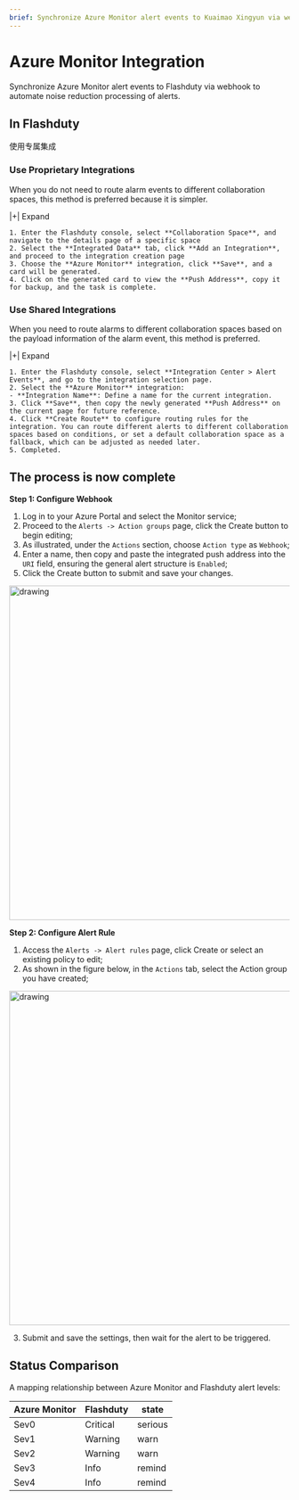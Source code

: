 ```yaml
---
brief: Synchronize Azure Monitor alert events to Kuaimao Xingyun via webhook to automate noise reduction processing of alerts
---
```


# Azure Monitor Integration

Synchronize Azure Monitor alert events to Flashduty via webhook to automate noise reduction processing of alerts.

## In Flashduty
使用专属集成

### Use Proprietary Integrations

When you do not need to route alarm events to different collaboration spaces, this method is preferred because it is simpler.

|+| Expand

    1. Enter the Flashduty console, select **Collaboration Space**, and navigate to the details page of a specific space
    2. Select the **Integrated Data** tab, click **Add an Integration**, and proceed to the integration creation page
    3. Choose the **Azure Monitor** integration, click **Save**, and a card will be generated.
    4. Click on the generated card to view the **Push Address**, copy it for backup, and the task is complete.

### Use Shared Integrations

When you need to route alarms to different collaboration spaces based on the payload information of the alarm event, this method is preferred.

|+| Expand

    1. Enter the Flashduty console, select **Integration Center > Alert Events**, and go to the integration selection page.
    2. Select the **Azure Monitor** integration:
    - **Integration Name**: Define a name for the current integration.
    3. Click **Save**, then copy the newly generated **Push Address** on the current page for future reference.
    4. Click **Create Route** to configure routing rules for the integration. You can route different alerts to different collaboration spaces based on conditions, or set a default collaboration space as a fallback, which can be adjusted as needed later.
    5. Completed.

## The process is now complete
**Step 1: Configure Webhook**

1. Log in to your Azure Portal and select the Monitor service;
2. Proceed to the `Alerts -> Action groups` page, click the Create button to begin editing;
3. As illustrated, under the `Actions` section, choose `Action type` as `Webhook`;
4. Enter a name, then copy and paste the integrated push address into the `URI` field, ensuring the general alert structure is `Enabled`;
5. Click the Create button to submit and save your changes.

<img alt="drawing" width="600" src="https://fcdoc.github.io/img/zh/4gzLFt9GChD5e3f_GYsfB0c4VwgFWvEtl4oBrNyvKzs.avif" />

**Step 2: Configure Alert Rule**

1. Access the `Alerts -> Alert rules` page, click Create or select an existing policy to edit;
2. As shown in the figure below, in the `Actions` tab, select the Action group you have created;

<img alt="drawing" width="600" src="https://fcdoc.github.io/img/zh/b-vF-yP22lZacuG_Q9t4J7xx0uPFYqYcILv3Fc3vI3k.avif" />

3. Submit and save the settings, then wait for the alert to be triggered.

## Status Comparison

A mapping relationship between Azure Monitor and Flashduty alert levels:

| Azure Monitor  |  Flashduty  | state |
| ------------ | -------- | ---- |
| Sev0     | Critical | serious |
| Sev1     | Warning  | warn |
| Sev2     | Warning  | warn |
| Sev3     | Info     | remind |
| Sev4     | Info     | remind |